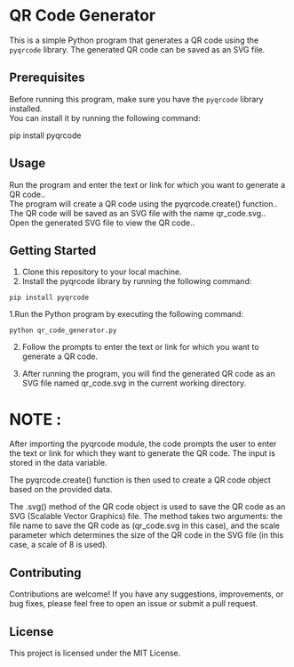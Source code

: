# QR Code Generator

This is a simple Python program that generates a QR code using the `pyqrcode` library. The generated QR code can be saved as an SVG file.

## Prerequisites

Before running this program, make sure you have the `pyqrcode` library installed.<br>
 You can install it by running the following command:

<!-- ```shell -->
pip install pyqrcode

##  Usage
Run the program and enter the text or link for which you want to generate a QR code..<br>
The program will create a QR code using the pyqrcode.create() function..<br>
The QR code will be saved as an SVG file with the name qr_code.svg..<br>
Open the generated SVG file to view the QR code..<br>




## Getting Started
1. Clone this repository to your local machine.
2. Install the pyqrcode library by running the following command:

```pip install pyqrcode```

1.Run the Python program by executing the following command:

```python qr_code_generator.py```

2. Follow the prompts to enter the text or link for which you want to generate a QR code.
   
3. After running the program, you will find the generated QR code as an SVG file named qr_code.svg in the current working directory.


# NOTE :
After importing the pyqrcode module, the code prompts the user to enter the text or link for which they want to generate the QR code. The input is stored in the data variable.

The pyqrcode.create() function is then used to create a QR code object based on the provided data.

The .svg() method of the QR code object is used to save the QR code as an SVG (Scalable Vector Graphics) file. The method takes two arguments: the file name to save the QR code as (qr_code.svg in this case), and the scale parameter which determines the size of the QR code in the SVG file (in this case, a scale of 8 is used).

## Contributing
Contributions are welcome! If you have any suggestions, improvements, or bug fixes, please feel free to open an issue or submit a pull request.

## License
This project is licensed under the MIT License.


